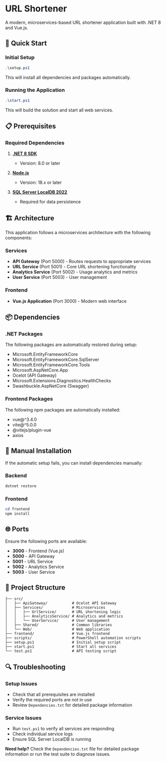 # URL Shortener

A modern, microservices-based URL shortener application built with .NET 8 and Vue.js.

## 🚀 Quick Start

### Initial Setup
```powershell
.\setup.ps1
```
This will install all dependencies and packages automatically.

### Running the Application
```powershell
.\start.ps1
```
This will build the solution and start all web services.


## 📋 Prerequisites

### Required Dependencies

1. **[.NET 8 SDK](https://dotnet.microsoft.com/download/dotnet/8.0)**
   - Version: 8.0 or later

2. **[Node.js](https://nodejs.org/)**
   - Version: 18.x or later

3. **[SQL Server LocalDB 2022](https://learn.microsoft.com/en-us/sql/database-engine/configure-windows/sql-server-express-localdb?view=sql-server-ver17)**
   - Required for data persistence

## 🏗️ Architecture

This application follows a microservices architecture with the following components:

### Services
- **API Gateway** (Port 5000) - Routes requests to appropriate services
- **URL Service** (Port 5001) - Core URL shortening functionality
- **Analytics Service** (Port 5002) - Usage analytics and metrics
- **User Service** (Port 5003) - User management

### Frontend
- **Vue.js Application** (Port 3000) - Modern web interface

## 📦 Dependencies

### .NET Packages
The following packages are automatically restored during setup:
- Microsoft.EntityFrameworkCore
- Microsoft.EntityFrameworkCore.SqlServer
- Microsoft.EntityFrameworkCore.Tools
- Microsoft.AspNetCore.App
- Ocelot (API Gateway)
- Microsoft.Extensions.Diagnostics.HealthChecks
- Swashbuckle.AspNetCore (Swagger)

### Frontend Packages
The following npm packages are automatically installed:
- vue@^3.4.0
- vite@^5.0.0
- @vitejs/plugin-vue
- axios

## 🔧 Manual Installation

If the automatic setup fails, you can install dependencies manually:

### Backend
```powershell
dotnet restore
```

### Frontend
```powershell
cd frontend
npm install
```

## 🌐 Ports

Ensure the following ports are available:
- **3000** - Frontend (Vue.js)
- **5000** - API Gateway
- **5001** - URL Service
- **5002** - Analytics Service
- **5003** - User Service

## 📁 Project Structure

```
├── src/
│   ├── ApiGateway/           # Ocelot API Gateway
│   ├── Services/             # Microservices
│   │   ├── UrlService/       # URL shortening logic
│   │   ├── AnalyticsService/ # Analytics and metrics
│   │   └── UserService/      # User management
│   ├── Shared/               # Common libraries
│   └── Web/                  # Web application
├── frontend/                 # Vue.js frontend
├── scripts/                  # PowerShell automation scripts
├── setup.ps1                 # Initial setup script
├── start.ps1                 # Start all services
└── test.ps1                  # API testing script
```

## 🔍 Troubleshooting

### Setup Issues
- Check that all prerequisites are installed
- Verify the required ports are not in use
- Review `Dependencies.txt` for detailed package information

### Service Issues
- Run `test.ps1` to verify all services are responding
- Check individual service logs
- Ensure SQL Server LocalDB is running

**Need help?** Check the `Dependencies.txt` file for detailed package information or run the test suite to diagnose issues.
